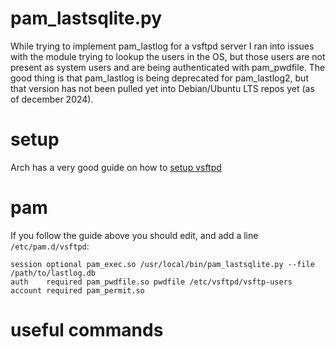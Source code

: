 # pam_lastsqlite.py
While trying to implement pam_lastlog for a vsftpd server I ran into issues with the module trying to lookup the users in the OS, but those users are not present as system users and are being authenticated with pam_pwdfile.
The good thing is that pam_lastlog is being deprecated for pam_lastlog2, but that version has not been pulled yet into Debian/Ubuntu LTS repos yet (as of december 2024).

# setup
Arch has a very good guide on how to [setup vsftpd](https://wiki.archlinux.org/title/Very_Secure_FTP_Daemon)

# pam
If you follow the guide above you should edit, and add a line `/etc/pam.d/vsftpd`:
```
session optional pam_exec.so /usr/local/bin/pam_lastsqlite.py --file /path/to/lastlog.db
auth    required pam_pwdfile.so pwdfile /etc/vsftpd/vsftp-users
account required pam_permit.so
```

# useful commands
